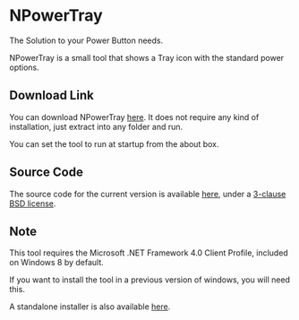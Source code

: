 NPowerTray
==========

The Solution to your Power Button needs.

NPowerTray is a small tool that shows a Tray icon with the standard power options.

Download Link
-------------

You can download NPowerTray [here](https://github.com/downloads/gigaherz/NPowerTray/NPowerTray.zip). It does not require any kind of installation, just extract into any folder and run.

You can set the tool to run at startup from the about box.

Source Code
-----------

The source code for the current version is available [here](https://github.com/downloads/gigaherz/NPowerTray/NPowerTray-src.zip), under a [3-clause BSD license](http://gigaherz.pcsx2.net/NPowerTray/License.html).

Note
----

This tool requires the Microsoft .NET Framework 4.0 Client Profile, included on Windows 8 by default.

If you want to install the tool in a previous version of windows, you will need this.

A standalone installer is also available [here](http://www.microsoft.com/download/en/details.aspx?id=24872).
